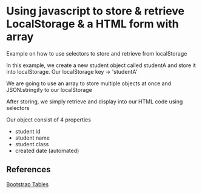 # Using javascript to store & retrieve LocalStorage & a HTML form with array
Example on how to use selectors to store and retrieve from localStorage

In this example, we create a new student object called studentA and store it into localStorage. 
Our localStorage key -> 'studentA'

We are going to use an array to store multiple objects at once and JSON.stringify to our localStorage

After storing, we simply retrieve and display into our HTML code using selectors

Our object consist of 4 properties
- student id
- student name
- student class
- created date (automated)

## References
[Bootstrap Tables](https://getbootstrap.com/docs/4.5/content/tables/)
